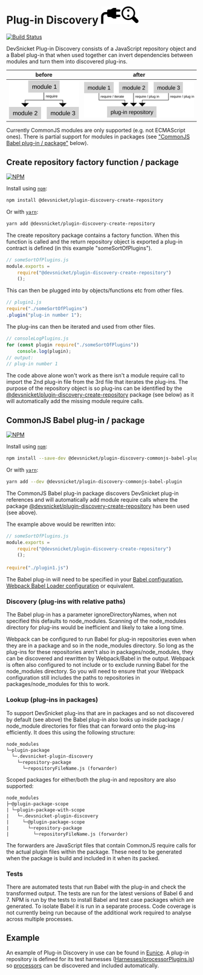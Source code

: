 # Plug-in Discovery ![](https://raw.githubusercontent.com/DevSnicket/plugin-discovery/master/icon.svg?sanitize=true)

[![Build Status](https://travis-ci.org/DevSnicket/plugin-discovery.svg?branch=master)](https://travis-ci.org/DevSnicket/plugin-discovery)

DevSnicket Plug-in Discovery consists of a JavaScript repository object and a Babel plug-in that when used together can invert dependencies between modules and turn them into discovered plug-ins.

before | after
------ | -----
![](https://raw.githubusercontent.com/DevSnicket/plugin-discovery/master/before.svg?sanitize=true) | ![](https://raw.githubusercontent.com/DevSnicket/plugin-discovery/master/after.svg?sanitize=true)

Currently CommonJS modules are only supported (e.g. not ECMAScript ones). There is partial support for modules in packages (see ["CommonJS Babel plug-in / package"](#commonjs-babel-plug-in--package) below).

## Create repository factory function / package

[![NPM](https://img.shields.io/npm/v/@devsnicket/plugin-discovery-create-repository.svg)](https://www.npmjs.com/package/@devsnicket/plugin-discovery-create-repository
)

Install using [`npm`](https://www.npmjs.com/package/@devsnicket/plugin-discovery-create-repository):

```bash
npm install @devsnicket/plugin-discovery-create-repository
```
Or with [`yarn`](https://yarnpkg.com/en/package/@devsnicket/plugin-discovery-create-repository):

```bash
yarn add @devsnicket/plugin-discovery-create-repository
```
The create repository package contains a factory function. When this function is called and the return repository object is exported a plug-in contract is defined (in this example "someSortOfPlugins").

```javascript
// someSortOfPlugins.js
module.exports =
	require("@devsnicket/plugin-discovery-create-repository")
	();
```

This can then be plugged into by objects/functions etc from other files.

```javascript
// plugin1.js
require("./someSortOfPlugins")
.plugin("plug-in number 1");
```

The plug-ins can then be iterated and used from other files.

```javascript
// consoleLogPlugins.js
for (const plugin require("./someSortOfPlugins"))
	console.log(plugin);
// output:
// plug-in number 1
```

The code above alone won't work as there isn't a module require call to import the 2nd plug-in file from the 3rd file that iterates the plug-ins. The purpose of the repository object is so plug-ins can be identified by the [@devsnicket/plugin-discovery-create-repository](https://www.npmjs.com/package/@devsnicket/plugin-discovery-create-repository) package (see below) as it will automatically add the missing module require calls.

## CommonJS Babel plug-in / package

[![NPM](https://img.shields.io/npm/v/@devsnicket/plugin-discovery-commonjs-babel-plugin.svg)](https://www.npmjs.com/package/@devsnicket/plugin-discovery-commonjs-babel-plugin
)

Install using [`npm`](https://www.npmjs.com/package/@devsnicket/plugin-discovery-commonjs-babel-plugin):

```bash
npm install --save-dev @devsnicket/plugin-discovery-commonjs-babel-plugin
```
Or with [`yarn`](https://yarnpkg.com/en/package/@devsnicket/plugin-discovery-commonjs-babel-plugin):

```bash
yarn add --dev @devsnicket/plugin-discovery-commonjs-babel-plugin
```

The CommonJS Babel plug-in package discovers DevSnicket plug-in references and will automatically add module require calls where the package [@devsnicket/plugin-discovery-create-repository](https://www.npmjs.com/package/@devsnicket/plugin-discovery-create-repository) has been used (see above).

The example above would be rewritten into:

```javascript
// someSortOfPlugins.js
module.exports =
	require("@devsnicket/plugin-discovery-create-repository")
	();
	
require("./plugin1.js")
```

The Babel plug-in will need to be specified in your [Babel configuration](https://babeljs.io/docs/en/plugins#plugin-preset-paths), [Webpack Babel Loader configuration](https://github.com/babel/babel-loader#options) or equivalent.

### Discovery (plug-ins with relative paths)

The Babel plug-in has a parameter ignoreDirectoryNames, when not specified this defaults to node_modules. Scanning of the node_modules directory for plug-ins would be inefficient and likely to take a long time.

Webpack can be configured to run Babel for plug-in repositories even when they are in a package and so in the node_modules directory. So long as the plug-ins for these repositories aren't also in packages/node_modules, they can be discovered and rewritten by Webpack/Babel in the output. Webpack is often also configured to not include or to exclude running Babel for the node_modules directory. So you will need to ensure that your Webpack configuration still includes the paths to repositories in packages/node_modules for this to work.

### Lookup (plug-ins in packages)

To support DevSnicket plug-ins that are in packages and so not discovered by default (see above) the Babel plug-in also looks up inside package / node_module directories for files that can forward onto the plug-ins efficiently. It does this using the following structure:

```
node_modules
└─plugin-package
  └─.devsnicket-plugin-discovery
    └─repository-package
      └─repositoryFileName.js (forwarder)
```

Scoped packages for either/both the plug-in and repository are also supported:

```
node_modules
├─@plugin-package-scope
| └─plugin-package-with-scope
|   └─.devsnicket-plugin-discovery
|     └─@plugin-package-scope
|       └─repository-package
|         └─repositoryFileName.js (forwarder)
```

The forwarders are JavaScript files that contain CommonJS require calls for the actual plugin files within the package. These need to be generated when the package is build and included in it when its packed.

### Tests

There are automated tests that run Babel with the plug-in and check the transformed output. The tests are run for the latest versions of Babel 6 and 7. NPM is run by the tests to install Babel and test case packages which are generated. To isolate Babel it is run in a separate process. Code coverage is not currently being run because of the additional work required to analyse across multiple processes.

## Example

An example of Plug-in Discovery in use can be found in [Eunice](https://github.com/DevSnicket/Eunice). A plug-in repository is defined for its test harnesses ([Harnesses/processorPlugins.js](https://github.com/DevSnicket/Eunice/blob/master/Harnesses/processorPlugins.js)) so [processors](https://github.com/DevSnicket/Eunice/tree/master/Processors) can be discovered and included automatically.